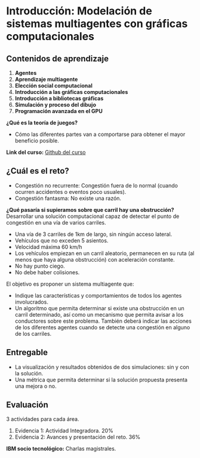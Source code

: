 # Introducción: Modelación de sistemas multiagentes con gráficas computacionales

## Contenidos de aprendizaje
1. **Agentes**
2. **Aprendizaje multiagente**
3. **Elección social computacional**
4. **Introducción a las gráficas computacionales**
5. **Introducción a bibliotecas gráficas**
6. **Simulación y proceso del dibujo**
7. **Programación avanzada en el GPU**

**¿Qué es la teoría de juegos?**
* Cómo las diferentes partes van a comportarse para obtener el mayor beneficio posible.

**Link del curso:** [Github del curso](https://github.com/Manchas2k4/TC2008B)

## ¿Cuál es el reto?

* Congestión no recurrente: Congestión fuera de lo normal (cuando ocurren accidentes o eventos poco usuales).
* Congestión fantasma: No existe una razón.

**¿Qué pasaría si supieramos sobre que carril hay una obstrucción?**
Desarrollar una solución computacional capaz de detectar el punto de congestión en una vía de varios carriles.

* Una vía de 3 carriles de 1km de largo, sin ningún acceso lateral.
* Vehículos que no exceden 5 asientos.
* Velocidad máxima 60 km/h
* Los vehículos empiezan en un carril aleatorio, permanecen en su ruta (al menos que haya alguna obstrucción) con aceleración constante.
* No hay punto ciego.
* No debe haber colisiones.

El objetivo es proponer un sistema multiagente que:
* Indique las características y comportamientos de todos los agentes involucrados.
* Un algoritmo que permita determinar si existe una obstrucción en un carril determinado, así como un mecanismo que permita avisar a los conductores sobre este problema. También deberá indicar las acciones de los diferentes agentes cuando se detecte una congestión en alguno de los carriles.

## Entregable
* La visualización y resultados obtenidos de dos simulaciones: sin y con la solución.
* Una métrica que permita determinar si la solución propuesta presenta una mejora o no.

## Evaluación
3 actividades para cada área.

1. Evidencia 1: Actividad Integradora. 20%
2. Evidencia 2: Avances y presentación del reto. 36%

**IBM socio tecnológico:** Charlas magistrales.
